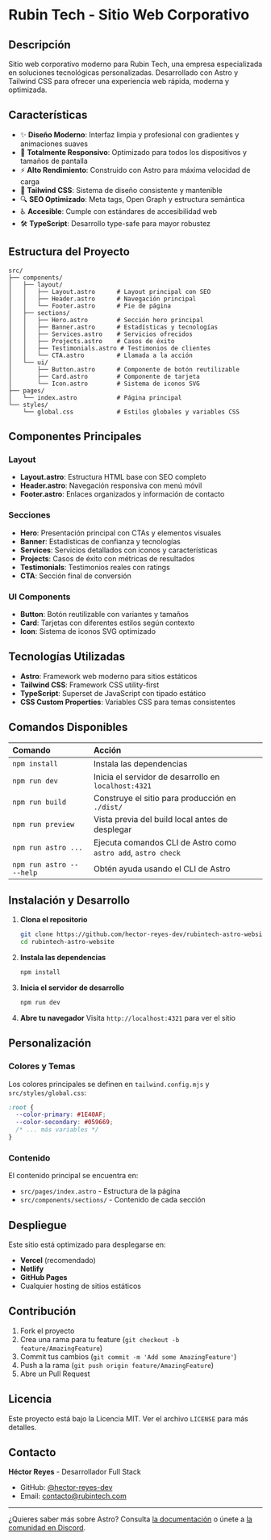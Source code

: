 # Rubin Tech - Sitio Web Corporativo

## Descripción

Sitio web corporativo moderno para Rubin Tech, una empresa especializada en soluciones tecnológicas personalizadas. Desarrollado con Astro y Tailwind CSS para ofrecer una experiencia web rápida, moderna y optimizada.

## Características

- ✨ **Diseño Moderno**: Interfaz limpia y profesional con gradientes y animaciones suaves
- 📱 **Totalmente Responsivo**: Optimizado para todos los dispositivos y tamaños de pantalla
- ⚡ **Alto Rendimiento**: Construido con Astro para máxima velocidad de carga
- 🎨 **Tailwind CSS**: Sistema de diseño consistente y mantenible
- 🔍 **SEO Optimizado**: Meta tags, Open Graph y estructura semántica
- ♿ **Accesible**: Cumple con estándares de accesibilidad web
- 🛠️ **TypeScript**: Desarrollo type-safe para mayor robustez

## Estructura del Proyecto

```
src/
├── components/
│   ├── layout/
│   │   ├── Layout.astro      # Layout principal con SEO
│   │   ├── Header.astro      # Navegación principal
│   │   └── Footer.astro      # Pie de página
│   ├── sections/
│   │   ├── Hero.astro        # Sección hero principal
│   │   ├── Banner.astro      # Estadísticas y tecnologías
│   │   ├── Services.astro    # Servicios ofrecidos
│   │   ├── Projects.astro    # Casos de éxito
│   │   ├── Testimonials.astro # Testimonios de clientes
│   │   └── CTA.astro         # Llamada a la acción
│   └── ui/
│       ├── Button.astro      # Componente de botón reutilizable
│       ├── Card.astro        # Componente de tarjeta
│       └── Icon.astro        # Sistema de iconos SVG
├── pages/
│   └── index.astro           # Página principal
└── styles/
    └── global.css            # Estilos globales y variables CSS
```

## Componentes Principales

### Layout
- **Layout.astro**: Estructura HTML base con SEO completo
- **Header.astro**: Navegación responsiva con menú móvil
- **Footer.astro**: Enlaces organizados y información de contacto

### Secciones
- **Hero**: Presentación principal con CTAs y elementos visuales
- **Banner**: Estadísticas de confianza y tecnologías
- **Services**: Servicios detallados con iconos y características
- **Projects**: Casos de éxito con métricas de resultados
- **Testimonials**: Testimonios reales con ratings
- **CTA**: Sección final de conversión

### UI Components
- **Button**: Botón reutilizable con variantes y tamaños
- **Card**: Tarjetas con diferentes estilos según contexto
- **Icon**: Sistema de iconos SVG optimizado

## Tecnologías Utilizadas

- **Astro**: Framework web moderno para sitios estáticos
- **Tailwind CSS**: Framework CSS utility-first
- **TypeScript**: Superset de JavaScript con tipado estático
- **CSS Custom Properties**: Variables CSS para temas consistentes

## Comandos Disponibles

| Comando                   | Acción                                           |
| :------------------------ | :----------------------------------------------- |
| `npm install`             | Instala las dependencias                        |
| `npm run dev`             | Inicia el servidor de desarrollo en `localhost:4321` |
| `npm run build`           | Construye el sitio para producción en `./dist/` |
| `npm run preview`         | Vista previa del build local antes de desplegar |
| `npm run astro ...`       | Ejecuta comandos CLI de Astro como `astro add`, `astro check` |
| `npm run astro -- --help` | Obtén ayuda usando el CLI de Astro             |

## Instalación y Desarrollo

1. **Clona el repositorio**
   ```bash
   git clone https://github.com/hector-reyes-dev/rubintech-astro-website.git
   cd rubintech-astro-website
   ```

2. **Instala las dependencias**
   ```bash
   npm install
   ```

3. **Inicia el servidor de desarrollo**
   ```bash
   npm run dev
   ```

4. **Abre tu navegador**
   Visita `http://localhost:4321` para ver el sitio

## Personalización

### Colores y Temas
Los colores principales se definen en `tailwind.config.mjs` y `src/styles/global.css`:

```css
:root {
  --color-primary: #1E40AF;
  --color-secondary: #059669;
  /* ... más variables */
}
```

### Contenido
El contenido principal se encuentra en:
- `src/pages/index.astro` - Estructura de la página
- `src/components/sections/` - Contenido de cada sección

## Despliegue

Este sitio está optimizado para desplegarse en:
- **Vercel** (recomendado)
- **Netlify**
- **GitHub Pages**
- Cualquier hosting de sitios estáticos

## Contribución

1. Fork el proyecto
2. Crea una rama para tu feature (`git checkout -b feature/AmazingFeature`)
3. Commit tus cambios (`git commit -m 'Add some AmazingFeature'`)
4. Push a la rama (`git push origin feature/AmazingFeature`)
5. Abre un Pull Request

## Licencia

Este proyecto está bajo la Licencia MIT. Ver el archivo `LICENSE` para más detalles.

## Contacto

**Héctor Reyes** - Desarrollador Full Stack
- GitHub: [@hector-reyes-dev](https://github.com/hector-reyes-dev)
- Email: contacto@rubintech.com

---

¿Quieres saber más sobre Astro? Consulta [la documentación](https://docs.astro.build) o únete a [la comunidad en Discord](https://astro.build/chat).